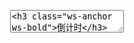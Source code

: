 <pre class="layui-code" lay-options="{preview: 'iframe', codeStyle: 'height: 535px;', layout: ['preview', 'code'], tools: ['full']}">
  <textarea>
<h3 class="ws-anchor ws-bold">倒计时</h3>

请选择要计算的日期：
<div class="layui-inline">
  <input type="text" readonly class="layui-input" id="test1" value="2099-12-31 00:00:00">
</div>

<blockquote class="layui-elem-quote" style="margin-top: 10px;">
  <div id="test2"></div>
</blockquote>
 
<h3 class="ws-anchor ws-bold">某个时间在多久前</h3>

请选择要计算的日期：
<div class="layui-inline">
  <input type="text" readonly class="layui-input" id="test3">
</div>
<span class="layui-word-aux" id="test4"></span>
  
<h3 class="ws-anchor ws-bold">转换日期格式</h3>

请编辑格式：
<div class="layui-inline">
  <input type="text" value="yyyy-MM-dd HH:mm:ss" class="layui-input" id="test5">
</div>
<span class="layui-word-aux" id="test6"></span>
  
<h3 class="ws-anchor ws-bold">转义 HTML</h3>

<div class="layui-form">
  &lt;textarea class="layui-textarea" id="test7"&gt;
<h3>HTML Title</h3>
&lt;script&gt;
  alert(0);
&lt;/script&gt;
  &lt;/textarea&gt;
</div>
<div class="layui-btn-container" style="margin-top: 10px;">
  <button class="layui-btn" lay-on="escape">转义</button>
  <button class="layui-btn" lay-on="unescape">还原</button>
</div>

<!-- import layui --> 
<script>
layui.use(function(){
  var util = layui.util;
  var laydate = layui.laydate;
  var layer = layui.layer;
  var $ = layui.$;

  // 倒计时
  var thisTimer;
  var setCountdown = function(value){
    var endTime = new Date(value); // 结束日期
    var serverTime = new Date(); // 假设为当前服务器时间，这里采用的是本地时间，实际使用一般是取服务端的
     
    clearTimeout(thisTimer);
    util.countdown(endTime, serverTime, function(date, serverTime, timer){
      var str = date[0] + ' 天 ' + date[1] + ' 时 ' +  date[2] + ' 分 ' + date[3] + ' 秒';
      lay('#test2').html('距离上述日期还有：'+ str);
      thisTimer = timer;
    });
  };

  setCountdown('2099-12-31 00:00:00');
  
  laydate.render({
    elem: '#test1',
    type: 'datetime',
    done: function(value, date){
      setCountdown(value);
    }
  });
  
  
  // 某个时间在多久前
  var setTimeAgo = function(y, M, d, H, m, s){
    var str = util.timeAgo(new Date(y, M||0, d||1, H||0, m||0, s||0));
    lay('#test4').html(str);
  };
  laydate.render({
    elem: '#test3',
    type: 'datetime',
    done: function(value, date){
      setTimeAgo(
        date.year, 
        date.month - 1, 
        date.date, 
        date.hours, 
        date.minutes, 
        date.seconds
      );
    }
  });
  
  // 转换日期格式
  var toDateString = function(format){
    var dateString = util.toDateString(new Date(), format); // 执行转换日期格式的方法
    $('#test6').html(dateString);
  };
  toDateString($('#test5').val());
  // 输入框事件
  $('#test5').on('input propertychange', function(){
    toDateString(this.value);
  });
  
  // HTML 转义
  util.event('lay-on', {
    escape: function(){ // 转义
      var textarea = $('#test7');
      var value = textarea.val();
      var str = util.escape(value); // 执行转义方法
      textarea.val(str);
    },
    unescape: function(){
      var textarea = $('#test7');
      var value = textarea.val();
      var str = util.unescape(value); // 执行转义方法
      textarea.val(str);
    }
  });
  
});
</script>
  </textarea>
</pre>
